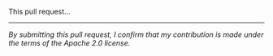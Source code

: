 <!--
Thank you for making a submission to the *aws-doc-sdk-examples* repository. Briefly tell us what you intend to change with this PR.
Format the PR _title_ like this: <Language>: <what you did in> <AWS service>
In the PR _body_, you can describe your changes in more detail. If the title is descriptive enough, however, you can delete the body.
-->

This pull request...

---
_By submitting this pull request, I confirm that my contribution is made under the terms of the Apache 2.0 license._
